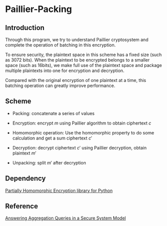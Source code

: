 # Paillier-Packing

## Introduction

Through this program, we try to understand Paillier cryptosystem and complete the operation of batching in this encryption.

To ensure security, the plaintext space in this scheme has a fixed size (such as 3072 bits). When the plaintext to be encrypted belongs to a smaller space (such as 16bits), we make full use of the plaintext space and package multiple plaintexts into one for encryption and decryption. 

Compared with the original encryption of one plaintext at a time, this batching operation can greatly improve performance.

## Scheme

* Packing: concatenate a series of values

* Encryption: encrypt $m$ using Paillier algorithm to obtain ciphertext $c$ 
* Homomorphic operation: Use the homomorphic property to do some calculation and get a sum ciphertext $c'$
* Decryption: decrypt ciphertext $c'$ using Paillier decryption, obtain plaintext $m'$ 
* Unpacking: split $m'$ after decryption

## Dependency

[Partially Homomorphic Encryption library for Python](https://github.com/data61/python-paillier)

## Reference

[Answering Aggregation Queries in a Secure System Model](http://cs.brown.edu/research/db/publications/vldb07_ge.pdf) 